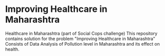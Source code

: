 # Improving Healthcare in Maharashtra
Healthcare in Maharashtra (part of Social Cops challenge)
This repository contains solution for the problem "Improving Healthcare in Maharashtra"
Consists of Data Analysis of Pollution level in Maharashtra and its effect on health. 
